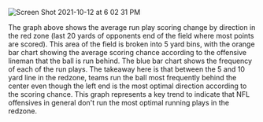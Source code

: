 ![Screen Shot 2021-10-12 at 6 02 31 PM](https://user-images.githubusercontent.com/86431477/137040377-341f5f2e-1de7-4183-8e13-9130dadb7d61.png)

The graph above shows the average run play scoring change by direction in the red zone (last 20 yards of opponents end of the field where most points are scored). This area of the field is broken into 5 yard bins, with the orange bar chart showing the average scoring chance according to the offensive lineman that the ball is run behind. The blue bar chart shows the frequency of each of the run plays. The takeaway here is that between the 5 and 10 yard line in the redzone, teams run the ball most frequently behind the center even though the left end is the most optimal direction according to the scoring chance. This graph represents a key trend to indicate that NFL offensives in general don't run the most optimal running plays in the redzone.  
